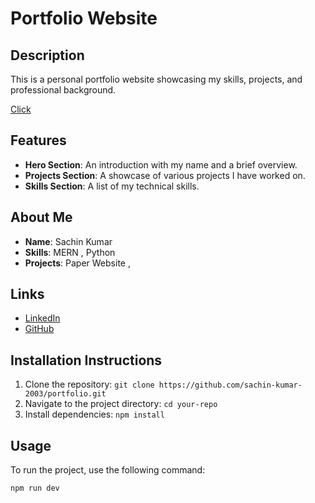 # Portfolio Website

## Description
This is a personal portfolio website showcasing my skills, projects, and professional background.

[Click](https://portfolio-goputens-projects.vercel.app/)

## Features
- **Hero Section**: An introduction with my name and a brief overview.
- **Projects Section**: A showcase of various projects I have worked on.
- **Skills Section**: A list of my technical skills.

## About Me
- **Name**: Sachin Kumar
- **Skills**: MERN , Python 
- **Projects**: Paper Website , 

## Links
- [LinkedIn](https://www.linkedin.com/in/yourprofile)
- [GitHub](https://github.com/sachin-kumar-2003)

## Installation Instructions
1. Clone the repository: `git clone https://github.com/sachin-kumar-2003/portfolio.git`
2. Navigate to the project directory: `cd your-repo`
3. Install dependencies: `npm install`

## Usage
To run the project, use the following command:
```
npm run dev
```

